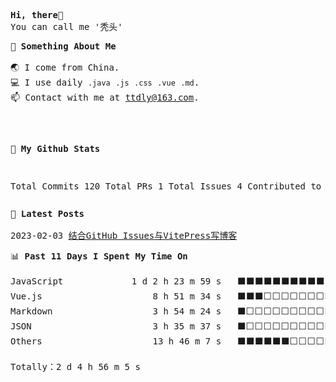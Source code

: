 <pre>
<strong>Hi, there👋</strong>
You can call me '秃头'
</pre>
<pre>
👾 <strong>Something About Me</strong>

🌏 I come from China.
💻 I use daily <code>.java</code> <code>.js</code> <code>.css</code> <code>.vue</code> <code>.md</code>.
📫 Contact with me at <a href="mailto:ttdly@163.com">ttdly@163.com</a>.

</pre><pre>
🙈 <strong>My Github Stats</strong>

Total Commits                        120
Total PRs                              1
Total Issues                           4
Contributed to                         3
</pre>
<pre>
📰 <strong>Latest Posts</strong>

2023-02-03 <a href="https://blog.152527.xyz/posts/1.html" target="_blank">结合GitHub Issues与VitePress写博客</a>
</pre>
<pre>
📊 <strong>Past 11 Days I Spent My Time On</strong>

JavaScript             1 d 2 h 23 m 59 s   ⬛⬛⬛⬛⬛⬛⬛⬛⬛⬛⬛⬜⬜⬜⬜⬜⬜⬜⬜⬜⬜⬜⬜⬜⬜   46.70%
Vue.js                     8 h 51 m 34 s   ⬛⬛⬛⬜⬜⬜⬜⬜⬜⬜⬜⬜⬜⬜⬜⬜⬜⬜⬜⬜⬜⬜⬜⬜⬜   15.67%
Markdown                   3 h 54 m 24 s   ⬛⬜⬜⬜⬜⬜⬜⬜⬜⬜⬜⬜⬜⬜⬜⬜⬜⬜⬜⬜⬜⬜⬜⬜⬜   06.91%
JSON                       3 h 35 m 37 s   ⬛⬜⬜⬜⬜⬜⬜⬜⬜⬜⬜⬜⬜⬜⬜⬜⬜⬜⬜⬜⬜⬜⬜⬜⬜   06.36%
Others                     13 h 46 m 7 s   ⬛⬛⬛⬛⬛⬛⬜⬜⬜⬜⬜⬜⬜⬜⬜⬜⬜⬜⬜⬜⬜⬜⬜⬜⬜   24.36%

Totally：2 d 4 h 56 m 5 s
</pre>

